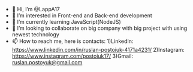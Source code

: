- 👋 Hi, I’m @LappA17
- 👀 I’m interested in Front-end and Back-end development
- 🌱 I’m currently learning JavaScript(NodeJS)
- 💞️ I’m looking to collaborate on big company with big project with using newest technology
- 📫 How to reach me, here is contacts:
      1)LinkedIn: https://www.linkedin.com/in/ruslan-postoiuk-4171a4231/
      2)Instagram: https://www.instagram.com/postoiuk17/
      3)Gmail: ruslan.postoyuk@gmail.com

<!---
LappA17/LappA17 is a ✨ special ✨ repository because its `README.md` (this file) appears on your GitHub profile.
You can click the Preview link to take a look at your changes.
--->
